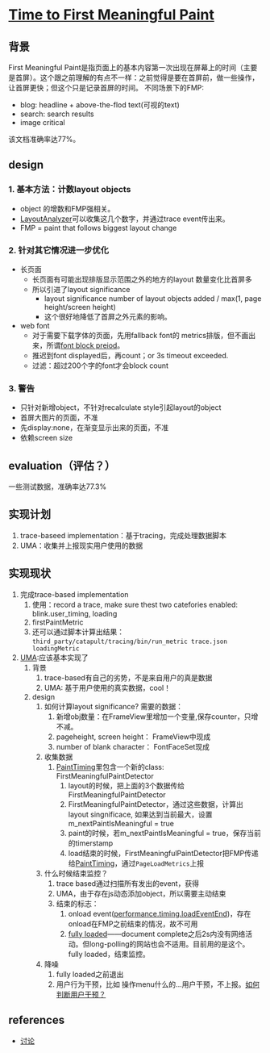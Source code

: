 # [Time to First Meaningful Paint](https://docs.google.com/document/d/1BR94tJdZLsin5poeet0XoTW60M0SjvOJQttKT-JK8HI/edit#heading=h.tdqghbi9ia5d)

## 背景
First Meaningful Paint是指页面上的基本内容第一次出现在屏幕上的时间（主要是首屏）。这个跟之前理解的有点不一样：之前觉得是要在首屏前，做一些操作，让首屏更快；但这个只是记录首屏的时间。
不同场景下的FMP:

- blog: headline + above-the-flod text(可视的text)
- search: search results
- image critical

该文档准确率达77%。

## design
### 1. 基本方法：计数layout objects
- object 的增数和FMP强相关。
- [LayoutAnalyzer](https://cs.chromium.org/chromium/src/third_party/WebKit/Source/core/layout/LayoutAnalyzer.h?sq=package:chromium&type=cs)可以收集这几个数字，并通过trace event传出来。
- FMP = paint that follows biggest layout change

### 2. 针对其它情况进一步优化
- 长页面
	- 长页面有可能出现排版显示范围之外的地方的layout 数量变化比首屏多
	- 所以引进了layout significance
		- layout significance  number of layout objects added / max(1, page height/screen height)
		- 这个很好地降低了首屏之外元素的影响。
- web font
	- 对于需要下载字体的页面，先用fallback font的 metrics排版，但不画出来，所谓[font block preiod](https://tabatkins.github.io/specs/css-font-display/#font-block-period)。
	- 推迟到font displayed后，再count；or 3s timeout exceeded.
	- 过滤：超过200个字的font才会block count
	
### 3. 警告
- 只针对新增object，不针对recalculate style引起layout的object
- 首屏大图片的页面，不准
- 先display:none，在渐变显示出来的页面，不准
- 依赖screen size

## evaluation（评估？）
一些测试数据，准确率达77.3%

## 实现计划
1. trace-baseed implementation：基于tracing，完成处理数据脚本
2. UMA：收集并上报现实用户使用的数据

## 实现现状
1. 完成trace-based implementation
	1. 使用：record a trace, make sure thest two catefories enabled: blink.user_timing, loading
	2. firstPaintMetric
	3. 还可以通过脚本计算出结果：`third_party/catapult/tracing/bin/run_metric trace.json loadingMetric`
2. [UMA](https://docs.google.com/document/d/1vi-5Oa7EFfcJXug8x-pxVw343GNr3SZmKF39DSuB9rw/edit#heading=h.7rtig6exej6x):应该基本实现了
	1. 背景
		1. trace-based有自己的劣势，不是来自用户的真是数据
		2. UMA: 基于用户使用的真实数据，cool！
	2. design
		1. 如何计算layout significance? 需要的数据：
			1. 新增obj数量：在FrameView里增加一个变量,保存counter，只增不减。
			2. pageheight, screen height： FrameView中现成
			3. number of blank character： FontFaceSet现成
		2. 收集数据
			1. [PaintTiming](https://cs.chromium.org/chromium/src/third_party/WebKit/Source/core/paint/PaintTiming.h?sq=package:chromium)里包含一个新的class: FirstMeaningfulPaintDetector
				1. layout的时候，把上面的3个数据传给FirstMeaningfulPaintDetector
				2. FirstMeaningfulPaintDetector，通过这些数据，计算出layout singnificace, 如果达到当前最大，设置m_nextPaintIsMeaningful = true
				3. paint的时候，若m_nextPaintIsMeaningful = true，保存当前的timerstamp
				4. load结束的时候，FirstMeaningfulPaintDetector把FMP传递给[PaintTiming](https://cs.chromium.org/chromium/src/third_party/WebKit/Source/core/paint/PaintTiming.h?sq=package:chromium)，通过`PageLoadMetrics`上报
		3. 什么时候结束监控？
			1. trace based通过扫描所有发出的event，获得
			2. UMA，由于存在js动态添加object，所以需要主动结束
			3. 结束的标志：
				1. onload event([performance.timing.loadEventEnd](https://www.w3.org/TR/navigation-timing/#dom-performancetiming-loadend))，存在onload在FMP之前结束的情况，故不可用
				2. [fully loaded](https://sites.google.com/a/webpagetest.org/docs/using-webpagetest/metrics)——document complete之后2s内没有网络活动。但long-polling的网站也会不适用。目前用的是这个。 fully loaded，结束监控。
		4. 降噪
			1. fully loaded之前退出
			2. 用户行为干预，比如 操作menu什么的...用户干预，不上报。[如何判断用户干预？](https://cs.chromium.org/chromium/src/chrome/browser/page_load_metrics/page_load_metrics_observer.h)

## references
- [讨论](https://groups.google.com/a/chromium.org/forum/#!msg/loading-dev/GZyyd9IRqCU/ny_Tth9OBwAJ)